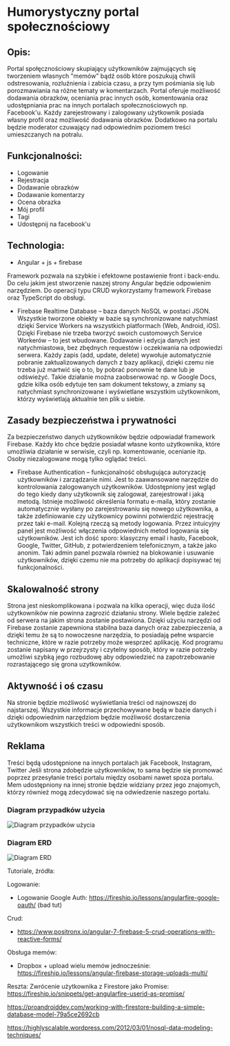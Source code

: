 
# Humorystyczny portal społecznościowy

## Opis:
  Portal społęcznościowy skupiający użytkowników zajmujących się tworzeniem własnych "memów" bądź osób które poszukują chwili odstresowania, rozluźnienia i zabicia czasu, a przy tym pośmiania się lub porozmawiania na różne tematy w komentarzach. Portal oferuje możliwość dodawania obrazków, oceniania prac innych osób, komentowania oraz udostępniania prac na innych portalach społecznościowych np. Facebook'u.
  Każdy zarejestrowany i zalogowany użytkownik posiada własny profil oraz możliwość dodawania obrazków. Dodatkowo na portalu będzie moderator czuwający nad odpowiednim poziomem treści umieszczanych na potralu.
  
## Funkcjonalności:
- Logowanie
- Rejestracja
- Dodawanie obrazków
- Dodawanie komentarzy
- Ocena obrazka
- Mój profil
- Tagi
- Udostępnij na facebook'u


## Technologia:
- Angular + js + firebase

Framework pozwala na szybkie i efektowne postawienie front i back-endu. Do celu jakim jest stworzenie naszej strony Angular będzie odpowienim narzędziem. Do operacji typu CRUD wykorzystamy framework Firebase oraz TypeScript do obsługi.

- Firebase Realtime Database – baza danych NoSQL w postaci JSON. Wszystkie tworzone obiekty w bazie są synchronizowane natychmiast dzięki Service Workers na wszystkich platformach (Web, Android, iOS). Dzięki Firebase nie trzeba tworzyć swoich customowych Service Workerów – to jest wbudowane. Dodawanie i edycja danych jest natychmiastowa, bez zbędnych requestów i oczekiwania na odpowiedzi serwera. Każdy zapis (add, update, delete) wywołuje automatycznie pobranie zaktualizowanych danych z  bazy aplikacji, dzięki czemu nie trzeba już martwić się o to, by pobrać ponownie te dane lub je odświeżyć. Takie działanie można zaobserwować np. w Google Docs, gdzie kilka osób edytuje ten sam dokument tekstowy, a zmiany są natychmiast synchronizowane i wyświetlane wszystkim użytkownikom, którzy wyświetlają aktualnie ten plik u siebie.

## Zasady bezpieczeństwa i prywatności
Za bezpieczeństwo danych użytkowników będzie odpowiadał framework Firebase. Każdy kto chce będzie posiadał własne konto użytkownika, które umożliwia działanie w serwisie, czyli np. komentowanie, ocenianie itp. Osoby niezalogowane mogą tylko oglądać treści.

- Firebase Authentication – funkcjonalność obsługująca autoryzację użytkowników i zarządzanie nimi. Jest to zaawansowane narzędzie do kontrolowania zalogowanych użytkowników. Udostępniony jest wgląd do tego kiedy dany użytkownik się zalogował, zarejestrował i jaką metodą. Istnieje możliwość określenia formatu e-maila, który zostanie automatycznie wysłany po zarejestrowaniu się nowego użytkownika, a także zdefiniowanie czy użytkownicy powinni potwierdzić rejestrację przez taki e-mail. Kolejną rzeczą są metody logowania. Przez intuicyjny panel jest możliwość włączenia odpowiednich metod logowania się użytkowników. Jest ich dość sporo: klasyczny email i hasło, Facebook, Google, Twitter, GitHub, z potwierdzeniem telefonicznym, a także jako anonim. Taki admin panel pozwala również na blokowanie i usuwanie użytkowników, dzięki czemu nie ma potrzeby do  aplikacji dopisywać tej funkcjonalności.

## Skalowalność strony
Strona jest nieskomplikowana i pozwala na kilka operacji, więc duża ilość użytkowników nie powinna zagrozić działaniu strony. Wiele będzie zależeć od serwera na jakim strona zostanie postawiona. Dzięki użyciu narzędzi od Firebase zostanie zapewniona stabilna baza danych oraz zabezpieczenia, a dzięki temu że są to nowoczesne narzędzia, to posiadają pełne wsparcie techniczne, które w razie potrzeby może wesprzeć aplikację. Kod programu zostanie napisany w przejrzysty i czytelny sposób, który w razie potrzeby umożliwi szybką jego rozbudowę aby odpowiedzieć na zapotrzebowanie rozrastającego się grona uzytkowników.


## Aktywność i oś czasu
Na stronie będzie możliwość wyświetlania treści od najnowszej do najstarszej. Wszystkie informacje przechowywane będą w bazie danych i dzięki odpowiednim narzędziom będzie możliwość dostarczenia użytkownikom wszystkich treści w odpowiedni sposób.


## Reklama
Treści będą udostępnione na innych portalach jak Facebook, Instagram, Twitter
Jeśli strona zdobędzie użytkowników, to sama będzie się promować poprzez przesyłanie treści portalu między osobami nawet spoza portalu. Mem udostępniony na innej stronie będzie widziany przez jego znajomych, którzy również mogą zdecydować się na odwiedzenie naszego portalu.


### Diagram przypadków użycia
![Diagram przypadków użycia](https://github.com/drozd1krystian/drozd1krystian.github.io/blob/master/diagram_przypadkow_uzycia.png)

### Diagram ERD
![Diagram ERD](https://github.com/drozd1krystian/drozd1krystian.github.io/blob/master/ERD_portal.jpg)





Tutoriale, źródła:

Logowanie:


  - Logowanie Google Auth: https://fireship.io/lessons/angularfire-google-oauth/ (bad tut)
  
Crud:
 - https://www.positronx.io/angular-7-firebase-5-crud-operations-with-reactive-forms/


Obsługa memów:
  - Dropbox + upload wielu memów jednocześnie: https://fireship.io/lessons/angular-firebase-storage-uploads-multi/
  
Reszta:
Zwrócenie użytkownika z Firestore jako Promise: https://fireship.io/snippets/get-angularfire-userid-as-promise/

https://proandroiddev.com/working-with-firestore-building-a-simple-database-model-79a5ce2692cb

https://highlyscalable.wordpress.com/2012/03/01/nosql-data-modeling-techniques/
